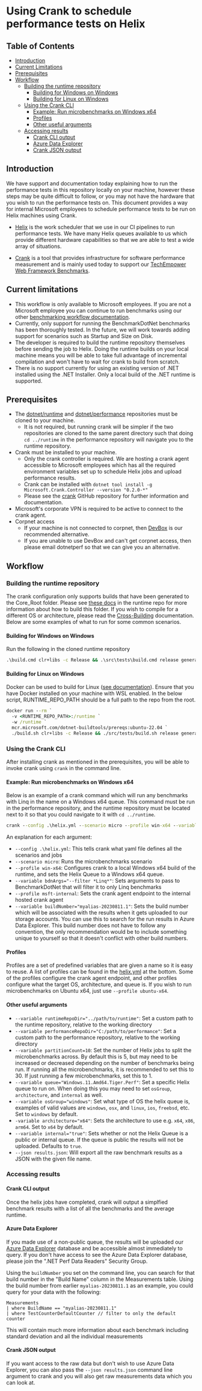 # Using Crank to schedule performance tests on Helix

## Table of Contents

- [Introduction](#introduction)
- [Current Limitations](#current-limitations)
- [Prerequisites](#prerequisites)
- [Workflow](#workflow)
  - [Building the runtime repository](#building-the-runtime-repository)
    - [Building for Windows on Windows](#building-for-windows-on-windows)
    - [Building for Linux on Windows](#building-for-linux-on-windows)
  - [Using the Crank CLI](#using-the-crank-cli)
    - [Example: Run microbenchmarks on Windows x64](#example-run-microbenchmarks-on-windows-x64)
    - [Profiles](#profiles)
    - [Other useful arguments](#other-useful-arguments)
  - [Accessing results](#accessing-results)
    - [Crank CLI output](#crank-cli-output)
    - [Azure Data Explorer](#azure-data-explorer)
    - [Crank JSON output](#crank-json-output)

## Introduction

We have support and documentation today explaining how to run the performance tests in this repository locally on your machine, however these steps may be quite difficult to follow, or you may not have the hardware that you wish to run the performance tests on. This document provides a way for internal Microsoft employees to schedule performance tests to be run on Helix machines using Crank.

- [Helix](https://github.com/dotnet/arcade/blob/main/Documentation/Helix.md) is the work scheduler that we use in our CI pipelines to run performance tests. We have many Helix queues available to us which provide different hardware capabilities so that we are able to test a wide array of situations.

- [Crank](https://github.com/dotnet/crank) is a tool that provides infrastructure for software performance measurement and is mainly used today to support our [TechEmpower Web Framework Benchmarks](https://github.com/aspnet/benchmarks).

## Current limitations

- This workflow is only available to Microsoft employees. If you are not a Microsoft employee you can continue to run benchmarks using our other [benchmarking workflow documentation](./benchmarking-workflow-dotnet-runtime.md).
- Currently, only support for running the BenchmarkDotNet benchmarks has been thoroughly tested. In the future, we will work towards adding support for scenarios such as Startup and Size on Disk.
- The developer is required to build the runtime repository themselves before sending the job to Helix. Doing the runtime builds on your local machine means you will be able to take full advantage of incremental compilation and won't have to wait for crank to build from scratch.
- There is no support currently for using an existing version of .NET installed using the .NET Installer. Only a local build of the .NET runtime is supported.

## Prerequisites

- The [dotnet/runtime](https://github.com/dotnet/runtime) and [dotnet/performance](https://github.com/dotnet/perforamnce) repositories must be cloned to your machine.
  - It is not required, but running crank will be simpler if the two repositories are cloned to the same parent directory such that doing `cd ../runtime` in the performance repository will navigate you to the runtime repository.
- Crank must be installed to your machine.
  - Only the crank controller is required. We are hosting a crank agent accessible to Microsoft employees which has all the required environment variables set up to schedule Helix jobs and upload performance results.
  - Crank can be installed with `dotnet tool install -g Microsoft.Crank.Controller --version "0.2.0-*"`
  - Please see the [crank](https://github.com/dotnet/crank) GitHub repository for further information and documentation.
- Microsoft's corporate VPN is required to be active to connect to the crank agent.
- Corpnet access
  - If your machine is not connected to corpnet, then [DevBox](https://devbox.microsoft.com) is our recommended alternative.
  - If you are unable to use DevBox and can't get corpnet access, then please email dotnetperf so that we can give you an alternative.

## Workflow

### Building the runtime repository

The crank configuration only supports builds that have been generated to the Core_Root folder. Please see [these docs](https://github.com/dotnet/runtime/blob/main/docs/workflow/testing/coreclr/testing.md#building-the-core_root) in the runtime repo for more information about how to build this folder. If you wish to compile for a different OS or architecture, please read the [Cross-Building](https://github.com/dotnet/runtime/blob/main/docs/workflow/building/coreclr/cross-building.md#cross-building-for-different-architectures-and-operating-systems) documentation. Below are some examples of what to run for some common scenarios.

#### Building for Windows on Windows

Run the following in the cloned runtime repository

```cmd
.\build.cmd clr+libs -c Release && .\src\tests\build.cmd release generatelayoutonly
```

#### Building for Linux on Windows

Docker can be used to build for Linux ([see documentation](https://github.com/dotnet/runtime/blob/main/docs/workflow/building/coreclr/linux-instructions.md#build-using-docker)).
Ensure that you have Docker installed on your machine with WSL enabled. In the below script, RUNTIME_REPO_PATH should be a full path to the repo from the root.

```cmd
docker run --rm `
  -v <RUNTIME_REPO_PATH>:/runtime `
  -w /runtime `
  mcr.microsoft.com/dotnet-buildtools/prereqs:ubuntu-22.04 `
  ./build.sh clr+libs -c Release && ./src/tests/build.sh release generatelayoutonly
```

### Using the Crank CLI

After installing crank as mentioned in the prerequisites, you will be able to invoke crank using `crank` in the command line.

#### Example: Run microbenchmarks on Windows x64

Below is an example of a crank command which will run any benchmarks with Linq in the name on a Windows x64 queue. This command must be run in the performance repository, and the runtime repository must be located next to it so that you could navigate to it with `cd ../runtime`.

```cmd
crank --config .\helix.yml --scenario micro --profile win-x64 --variable bdnArgs="--filter *Linq*" --profile msft-internal --variable buildNumber="myalias-20230811.1"
```

An explanation for each argument:

- `--config .\helix.yml`: This tells crank what yaml file defines all the scenarios and jobs
- `--scenario micro`: Runs the microbenchmarks scenario
- `--profile win-x64`: Configures crank to a local Windows x64 build of the runtime, and sets the Helix Queue to a Windows x64 queue.
- `--variable bdnArgs="--filter *Linq*"`: Sets arguments to pass to BenchmarkDotNet that will filter it to only Linq benchmarks
- `--profile msft-internal`: Sets the crank agent endpoint to the internal hosted crank agent
- `--variable buildNumber="myalias-20230811.1"`: Sets the build number which will be associated with the results when it gets uploaded to our storage accounts. You can use this to search for the run results in Azure Data Explorer. This build number does not have to follow any convention, the only recommendation would be to include something unique to yourself so that it doesn't conflict with other build numbers.

#### Profiles

Profiles are a set of predefined variables that are given a name so it is easy to reuse. A list of profiles can be found in the [helix.yml](../helix.yml) at the bottom. Some of the profiles configure the crank agent endpoint, and other profiles configure what the target OS, architecture, and queue is. If you wish to run microbenchmarks on Ubuntu x64, just use `--profile ubuntu-x64`.

#### Other useful arguments

- `--variable runtimeRepoDir="../path/to/runtime"`: Set a custom path to the runtime repository, relative to the working directory
- `--variable performanceRepoDir="C:/path/to/performance"`: Set a custom path to the performance repository, relative to the working directory
- `--variable partitionCount=10`: Set the number of Helix jobs to split the microbenchmarks across. By default this is 5, but may need to be increased or decreased depending on the number of benchmarks being run. If running all the  microbenchmarks, it is recommended to set this to 30. If just running a few microbenchmarks, set this to 1.
- `--variable queue="Windows.11.Amd64.Tiger.Perf"`: Set a specific Helix queue to run on. When doing this you may need to set `osGroup`, `architecture`, and `internal` as well.
- `--variable osGroup="windows"`: Set what type of OS the helix queue is, examples of valid values are `windows`, `osx`, and `linux`, `ios`, `freebsd`, etc. Set to `windows` by default.
- `-variable architecture="x64"`: Sets the architecture to use e.g. `x64`, `x86`, `arm64`. Set to `x64` by default.
- `--variable internal="true"`: Sets whether or not the Helix Queue is a public or internal queue. If the queue is public the results will not be uploaded. Defaults to `true`.
- `--json results.json`: Will export all the raw benchmark results as a JSON with the given file name.

### Accessing results

#### Crank CLI output

Once the helix jobs have completed, crank will output a simplfied benchmark results with a list of all the benchmarks and the average runtime.

#### Azure Data Explorer

If you made use of a non-public queue, the results will be uploaded our [Azure Data Explorer](https://dataexplorer.azure.com/clusters/dotnetperf.westus/databases/PerformanceData) database and be accessible almost immediately to query. If you don't have access to see the Azure Data Explorer database, please join the ".NET Perf Data Readers" Security Group.

Using the `buildNumber` you set on the command line, you can search for that build number in the "Build Name" column in the Measurements table. Using the build number from earlier `myalias-20230811.1` as an example, you could query for your data with the following:

```kql
Measurements
| where BuildName == "myalias-20230811.1"
| where TestCounterDefaultCounter // filter to only the default counter
```

This will contain much more information about each benchmark including standard deviation and all the individual measurements

#### Crank JSON output

If you want access to the raw data but don't wish to use Azure Data Explorer, you can also pass the `--json results.json` command line argument to crank and you will also get raw measurements data which you can look at.
